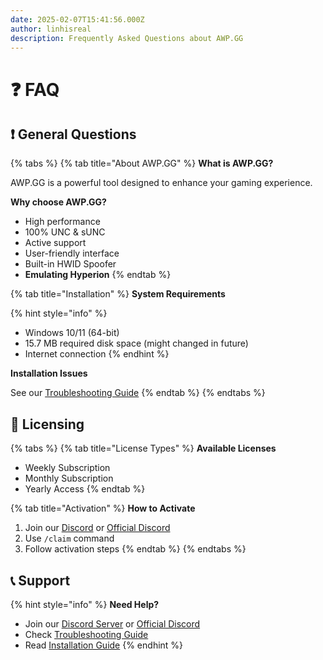 ```yaml
---
date: 2025-02-07T15:41:56.000Z
author: linhisreal
description: Frequently Asked Questions about AWP.GG
---
```


# ❓ FAQ

## ❗ General Questions

{% tabs %}
{% tab title="About AWP.GG" %}
**What is AWP.GG?**

AWP.GG is a powerful tool designed to enhance your gaming experience.

**Why choose AWP.GG?**

* High performance
* 100% UNC & sUNC
* Active support
* User-friendly interface
* Built-in HWID Spoofer
* **Emulating Hyperion**
{% endtab %}

{% tab title="Installation" %}
**System Requirements**

{% hint style="info" %}
* Windows 10/11 (64-bit)
* 15.7 MB required disk space (might changed in future)
* Internet connection
{% endhint %}

**Installation Issues**

See our [Troubleshooting Guide](troubleshooting.md)
{% endtab %}
{% endtabs %}

## 📃 Licensing

{% tabs %}
{% tab title="License Types" %}
**Available Licenses**

* Weekly Subscription
* Monthly Subscription
* Yearly Access
{% endtab %}

{% tab title="Activation" %}
**How to Activate**

1. Join our [Discord](https://discord.gg/buyawp) or [Official Discord](https://discord.gg/awpgg)
2. Use `/claim` command
3. Follow activation steps
{% endtab %}
{% endtabs %}

## 📞 Support

{% hint style="info" %}
**Need Help?**

* Join our [Discord Server](https://discord.gg/awpgg) or [Official Discord](https://discord.gg/awpgg)
* Check [Troubleshooting Guide](troubleshooting.md)
* Read [Installation Guide](../getting-started/installation.md)
{% endhint %}
